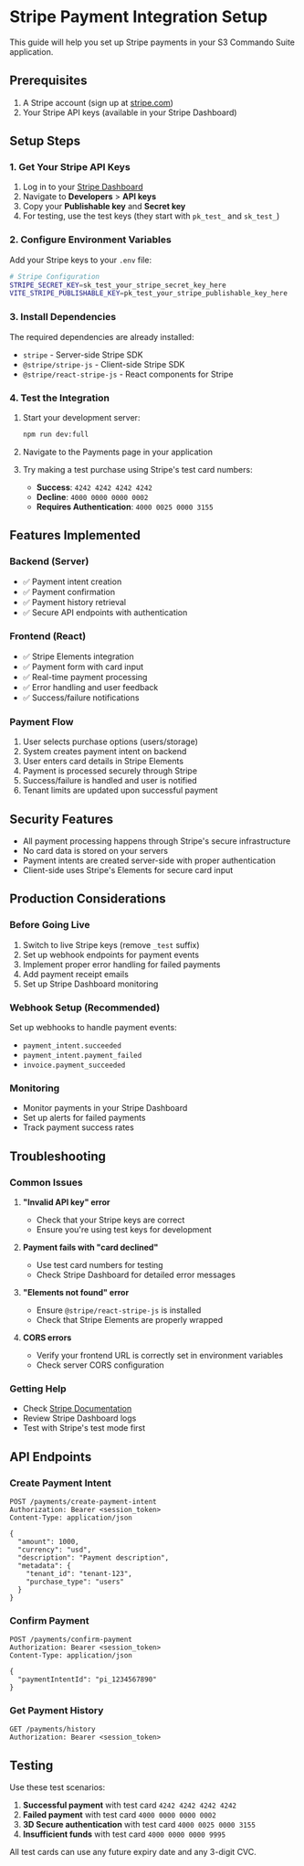 # Stripe Payment Integration Setup

This guide will help you set up Stripe payments in your S3 Commando Suite application.

## Prerequisites

1. A Stripe account (sign up at [stripe.com](https://stripe.com))
2. Your Stripe API keys (available in your Stripe Dashboard)

## Setup Steps

### 1. Get Your Stripe API Keys

1. Log in to your [Stripe Dashboard](https://dashboard.stripe.com/)
2. Navigate to **Developers** > **API keys**
3. Copy your **Publishable key** and **Secret key**
4. For testing, use the test keys (they start with `pk_test_` and `sk_test_`)

### 2. Configure Environment Variables

Add your Stripe keys to your `.env` file:

```bash
# Stripe Configuration
STRIPE_SECRET_KEY=sk_test_your_stripe_secret_key_here
VITE_STRIPE_PUBLISHABLE_KEY=pk_test_your_stripe_publishable_key_here
```

### 3. Install Dependencies

The required dependencies are already installed:
- `stripe` - Server-side Stripe SDK
- `@stripe/stripe-js` - Client-side Stripe SDK
- `@stripe/react-stripe-js` - React components for Stripe

### 4. Test the Integration

1. Start your development server:
   ```bash
   npm run dev:full
   ```

2. Navigate to the Payments page in your application

3. Try making a test purchase using Stripe's test card numbers:
   - **Success**: `4242 4242 4242 4242`
   - **Decline**: `4000 0000 0000 0002`
   - **Requires Authentication**: `4000 0025 0000 3155`

## Features Implemented

### Backend (Server)
- ✅ Payment intent creation
- ✅ Payment confirmation
- ✅ Payment history retrieval
- ✅ Secure API endpoints with authentication

### Frontend (React)
- ✅ Stripe Elements integration
- ✅ Payment form with card input
- ✅ Real-time payment processing
- ✅ Error handling and user feedback
- ✅ Success/failure notifications

### Payment Flow
1. User selects purchase options (users/storage)
2. System creates payment intent on backend
3. User enters card details in Stripe Elements
4. Payment is processed securely through Stripe
5. Success/failure is handled and user is notified
6. Tenant limits are updated upon successful payment

## Security Features

- All payment processing happens through Stripe's secure infrastructure
- No card data is stored on your servers
- Payment intents are created server-side with proper authentication
- Client-side uses Stripe's Elements for secure card input

## Production Considerations

### Before Going Live
1. Switch to live Stripe keys (remove `_test` suffix)
2. Set up webhook endpoints for payment events
3. Implement proper error handling for failed payments
4. Add payment receipt emails
5. Set up Stripe Dashboard monitoring

### Webhook Setup (Recommended)
Set up webhooks to handle payment events:
- `payment_intent.succeeded`
- `payment_intent.payment_failed`
- `invoice.payment_succeeded`

### Monitoring
- Monitor payments in your Stripe Dashboard
- Set up alerts for failed payments
- Track payment success rates

## Troubleshooting

### Common Issues

1. **"Invalid API key" error**
   - Check that your Stripe keys are correct
   - Ensure you're using test keys for development

2. **Payment fails with "card declined"**
   - Use test card numbers for testing
   - Check Stripe Dashboard for detailed error messages

3. **"Elements not found" error**
   - Ensure `@stripe/react-stripe-js` is installed
   - Check that Stripe Elements are properly wrapped

4. **CORS errors**
   - Verify your frontend URL is correctly set in environment variables
   - Check server CORS configuration

### Getting Help
- Check [Stripe Documentation](https://docs.stripe.com/)
- Review Stripe Dashboard logs
- Test with Stripe's test mode first

## API Endpoints

### Create Payment Intent
```
POST /payments/create-payment-intent
Authorization: Bearer <session_token>
Content-Type: application/json

{
  "amount": 1000,
  "currency": "usd",
  "description": "Payment description",
  "metadata": {
    "tenant_id": "tenant-123",
    "purchase_type": "users"
  }
}
```

### Confirm Payment
```
POST /payments/confirm-payment
Authorization: Bearer <session_token>
Content-Type: application/json

{
  "paymentIntentId": "pi_1234567890"
}
```

### Get Payment History
```
GET /payments/history
Authorization: Bearer <session_token>
```

## Testing

Use these test scenarios:
1. **Successful payment** with test card `4242 4242 4242 4242`
2. **Failed payment** with test card `4000 0000 0000 0002`
3. **3D Secure authentication** with test card `4000 0025 0000 3155`
4. **Insufficient funds** with test card `4000 0000 0000 9995`

All test cards can use any future expiry date and any 3-digit CVC. 
